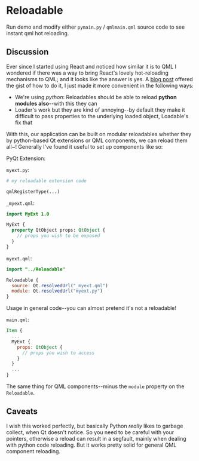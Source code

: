 # Reloadable

Run demo and modify either `pymain.py` / `qmlmain.qml` source code to see instant qml hot reloading.

## Discussion

Ever since I started using React and noticed how similar it is to QML I wondered if there was a way to bring React's lovely hot-reloading mechanisms to QML; and it looks like the answer is yes. A [blog post](https://qml.guide/live-reloading-hot-reloading-qml/) offered the gist of how to do it, I just made it more convenient in the following ways:

- We're using *python*: Reloadables should be able to reload **python modules also**--with this they can
- Loader's work but they are kind of annoying--by default they make it difficult to pass properties to the underlying loaded object, Loadable's fix that

With this, our application can be built on modular reloadables whether they by python-based Qt extensions or QML components, we can reload them all~! Generally I've found it useful to set up components like so:

PyQt Extension:

`myext.py`:
```python
# my reloadable extension code

qmlRegisterType(...)
```

`_myext.qml`:
```qml
import MyExt 1.0

MyExt {
  property QtObject props: QtObject {
    // props you wish to be exposed
  }
}
```

`myext.qml`:
```qml
import "../Reloadable"

Reloadable {
  source: Qt.resolvedUrl("_myext.qml")
  module: Qt.resolvedUrl("myext.py")
}
```

Usage in general code--you can almost pretend it's not a reloadable!

`main.qml`:
```qml
Item {
  ...
  MyExt {
    props: QtObject {
      // props you wish to access
    }
  }
  ...
}
```

The same thing for QML components--minus the `module` property on the `Reloadable`.


## Caveats

I wish this worked perfectly, but basically Python *really* likes to garbage collect, when Qt doesn't notice. So you need to be careful with your pointers, otherwise a reload can result in a segfault, mainly when dealing with python code reloading. But it works pretty solid for general QML component reloading.
